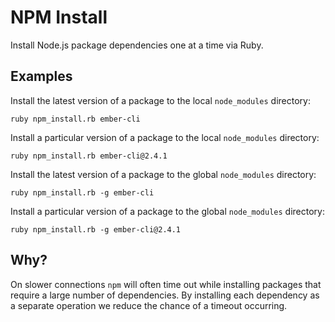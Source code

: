 NPM Install
===========

Install Node.js package dependencies one at a time via Ruby.

Examples
--------

Install the latest version of a package to the local `node_modules` directory:

`ruby npm_install.rb ember-cli`

Install a particular version of a package to the local `node_modules` directory:

`ruby npm_install.rb ember-cli@2.4.1`

Install the latest version of a package to the global `node_modules` directory:

`ruby npm_install.rb -g ember-cli`

Install a particular version of a package to the global `node_modules`
directory:

`ruby npm_install.rb -g ember-cli@2.4.1`

Why?
----

On slower connections `npm` will often time out while installing packages that
require a large number of dependencies. By installing each dependency
as a separate operation we reduce the chance of a timeout occurring.
